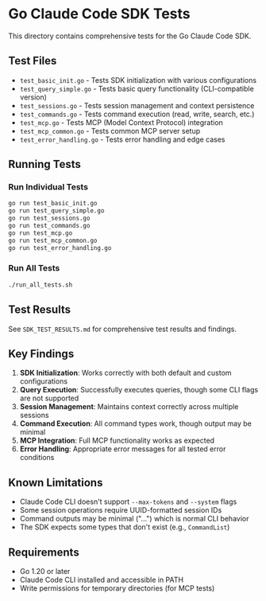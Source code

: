 # Go Claude Code SDK Tests

This directory contains comprehensive tests for the Go Claude Code SDK.

## Test Files

- `test_basic_init.go` - Tests SDK initialization with various configurations
- `test_query_simple.go` - Tests basic query functionality (CLI-compatible version)
- `test_sessions.go` - Tests session management and context persistence
- `test_commands.go` - Tests command execution (read, write, search, etc.)
- `test_mcp.go` - Tests MCP (Model Context Protocol) integration
- `test_mcp_common.go` - Tests common MCP server setup
- `test_error_handling.go` - Tests error handling and edge cases

## Running Tests

### Run Individual Tests

```bash
go run test_basic_init.go
go run test_query_simple.go
go run test_sessions.go
go run test_commands.go
go run test_mcp.go
go run test_mcp_common.go
go run test_error_handling.go
```

### Run All Tests

```bash
./run_all_tests.sh
```

## Test Results

See `SDK_TEST_RESULTS.md` for comprehensive test results and findings.

## Key Findings

1. **SDK Initialization**: Works correctly with both default and custom configurations
2. **Query Execution**: Successfully executes queries, though some CLI flags are not supported
3. **Session Management**: Maintains context correctly across multiple sessions
4. **Command Execution**: All command types work, though output may be minimal
5. **MCP Integration**: Full MCP functionality works as expected
6. **Error Handling**: Appropriate error messages for all tested error conditions

## Known Limitations

- Claude Code CLI doesn't support `--max-tokens` and `--system` flags
- Some session operations require UUID-formatted session IDs
- Command outputs may be minimal ("...") which is normal CLI behavior
- The SDK expects some types that don't exist (e.g., `CommandList`)

## Requirements

- Go 1.20 or later
- Claude Code CLI installed and accessible in PATH
- Write permissions for temporary directories (for MCP tests)
